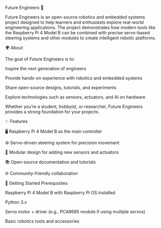 Future Engineers 🚀

Future Engineers is an open-source robotics and embedded systems project designed to help learners and enthusiasts explore real-world engineering applications. The project demonstrates how modern tools like the Raspberry Pi 4 Model B can be combined with precise servo-based steering systems and other modules to create intelligent robotic platforms.

🌍 About

The goal of Future Engineers is to:

Inspire the next generation of engineers

Provide hands-on experience with robotics and embedded systems

Share open-source designs, tutorials, and experiments

Explore technologies such as sensors, actuators, and AI on hardware

Whether you’re a student, hobbyist, or researcher, Future Engineers provides a strong foundation for your projects.

✨ Features

🖥 Raspberry Pi 4 Model B as the main controller

⚙️ Servo-driven steering system for precision movement

🔧 Modular design for adding new sensors and actuators

📚 Open-source documentation and tutorials

🌐 Community-friendly collaboration

🚀 Getting Started
Prerequisites

Raspberry Pi 4 Model B with Raspberry Pi OS installed

Python 3.x

Servo motor + driver (e.g., PCA9685 module if using multiple servos)

Basic robotics tools and accessories
